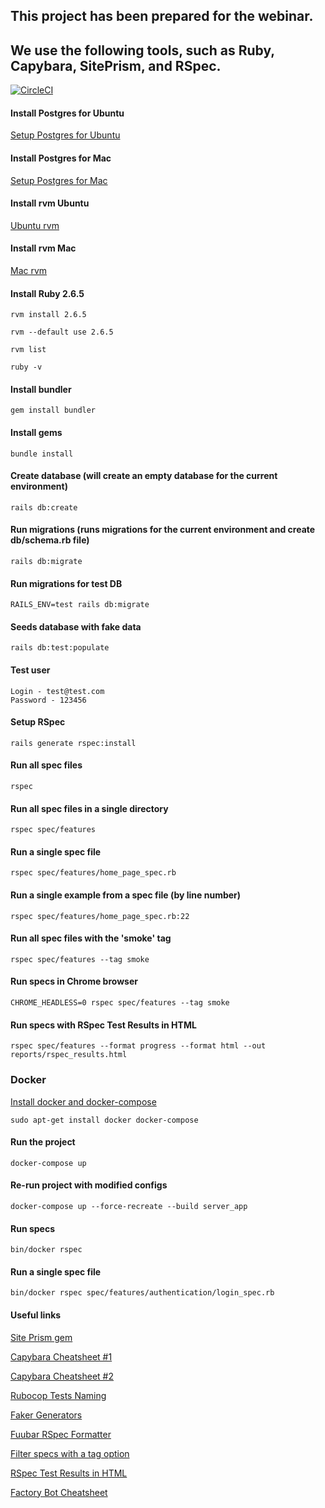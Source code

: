 ## This project has been prepared for the webinar.
## We use the following tools, such as **Ruby**, **Capybara**, **SitePrism**, and **RSpec**.

[![CircleCI](https://circleci.com/gh/EugenePetrik/ruby_rspec_siteprism_webinar/tree/master.svg?style=svg)](https://circleci.com/gh/EugenePetrik/ruby_rspec_siteprism_webinar/tree/master)

#### Install Postgres for Ubuntu

[Setup Postgres for Ubuntu](https://www.digitalocean.com/community/tutorials/how-to-install-and-use-postgresql-on-ubuntu-18-04)

#### Install Postgres for Mac

[Setup Postgres for Mac](https://www.codementor.io/@engineerapart/getting-started-with-postgresql-on-mac-osx-are8jcopb)

#### Install rvm Ubuntu

[Ubuntu rvm](https://github.com/rvm/ubuntu_rvm)

#### Install rvm Mac

[Mac rvm](https://null-byte.wonderhowto.com/how-to/mac-for-hackers-install-rvm-maintain-ruby-environments-macos-0174401/)

#### Install Ruby 2.6.5

```shell
rvm install 2.6.5
```

```shell
rvm --default use 2.6.5
```

```shell
rvm list
```

```shell
ruby -v
```

#### Install bundler

```shell
gem install bundler
```

#### Install gems

```shell
bundle install
```

#### Create database (will create an empty database for the current environment)

```shell
rails db:create
```

#### Run migrations (runs migrations for the current environment and create db/schema.rb file)

```shell
rails db:migrate
```

#### Run migrations for test DB

```shell
RAILS_ENV=test rails db:migrate
```

#### Seeds database with fake data

```shell
rails db:test:populate
```

#### Test user

```shell
Login - test@test.com
Password - 123456
```

#### Setup RSpec

```shell
rails generate rspec:install
```

#### Run all spec files

```shell
rspec
```

#### Run all spec files in a single directory

```shell
rspec spec/features
```

#### Run a single spec file

```shell
rspec spec/features/home_page_spec.rb
```

#### Run a single example from a spec file (by line number)

```shell
rspec spec/features/home_page_spec.rb:22
```

#### Run all spec files with the 'smoke' tag

```shell
rspec spec/features --tag smoke
```

#### Run specs in Chrome browser

```shell
CHROME_HEADLESS=0 rspec spec/features --tag smoke
```

#### Run specs with RSpec Test Results in HTML

```shell
rspec spec/features --format progress --format html --out reports/rspec_results.html
```

### Docker

[Install docker and docker-compose](https://docs.docker.com/compose/install/)

```shell
sudo apt-get install docker docker-compose
```

#### Run the project

```shell
docker-compose up
```

#### Re-run project with modified configs

```shell
docker-compose up --force-recreate --build server_app
```

#### Run specs

```shell
bin/docker rspec
```

#### Run a single spec file

```shell
bin/docker rspec spec/features/authentication/login_spec.rb
```

#### Useful links

[Site Prism gem](https://github.com/site-prism/site_prism)

[Capybara Cheatsheet #1](https://gist.github.com/tomas-stefano/6652111)

[Capybara Cheatsheet #2](https://blog.morizyun.com/blog/capybara-selenium-webdriver-ruby/index.html)

[Rubocop Tests Naming](https://github.com/rubocop-hq/rspec-style-guide#naming)

[Faker Generators](https://github.com/faker-ruby/faker#generators)

[Fuubar RSpec Formatter](https://github.com/thekompanee/fuubar)

[Filter specs with a tag option](https://relishapp.com/rspec/rspec-core/v/3-9/docs/command-line/tag-option#filter-examples-with-a-simple-tag)

[RSpec Test Results in HTML](https://coderwall.com/p/gfmeuw/rspec-test-results-in-html)

[Factory Bot Cheatsheet](https://devhints.io/factory_bot)
